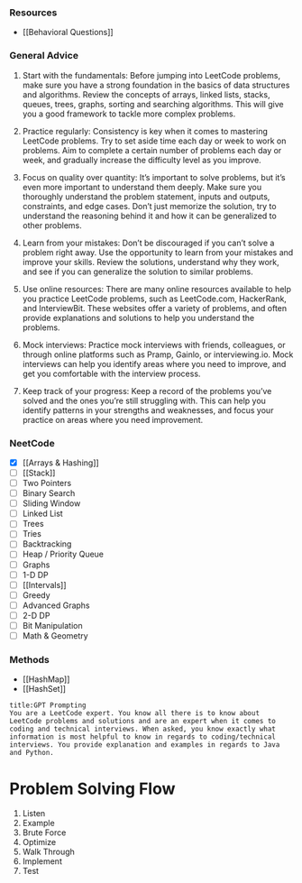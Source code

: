 ### Resources
- [[Behavioral Questions]]

### General Advice
1.  Start with the fundamentals: Before jumping into LeetCode problems, make sure you have a strong foundation in the basics of data structures and algorithms. Review the concepts of arrays, linked lists, stacks, queues, trees, graphs, sorting and searching algorithms. This will give you a good framework to tackle more complex problems.

2.  Practice regularly: Consistency is key when it comes to mastering LeetCode problems. Try to set aside time each day or week to work on problems. Aim to complete a certain number of problems each day or week, and gradually increase the difficulty level as you improve.

3.  Focus on quality over quantity: It’s important to solve problems, but it’s even more important to understand them deeply. Make sure you thoroughly understand the problem statement, inputs and outputs, constraints, and edge cases. Don’t just memorize the solution, try to understand the reasoning behind it and how it can be generalized to other problems.

4.  Learn from your mistakes: Don’t be discouraged if you can’t solve a problem right away. Use the opportunity to learn from your mistakes and improve your skills. Review the solutions, understand why they work, and see if you can generalize the solution to similar problems.

5.  Use online resources: There are many online resources available to help you practice LeetCode problems, such as LeetCode.com, HackerRank, and InterviewBit. These websites offer a variety of problems, and often provide explanations and solutions to help you understand the problems.

6.  Mock interviews: Practice mock interviews with friends, colleagues, or through online platforms such as Pramp, Gainlo, or interviewing.io. Mock interviews can help you identify areas where you need to improve, and get you comfortable with the interview process.

7.  Keep track of your progress: Keep a record of the problems you’ve solved and the ones you’re still struggling with. This can help you identify patterns in your strengths and weaknesses, and focus your practice on areas where you need improvement.

### NeetCode
- [x] [[Arrays & Hashing]]
- [ ] [[Stack]]
- [ ] Two Pointers
- [ ] Binary Search
- [ ] Sliding Window
- [ ] Linked List
- [ ] Trees
- [ ] Tries
- [ ] Backtracking
- [ ] Heap / Priority Queue
- [ ] Graphs
- [ ] 1-D DP
- [ ] [[Intervals]]
- [ ] Greedy
- [ ] Advanced Graphs
- [ ] 2-D DP
- [ ] Bit Manipulation
- [ ] Math & Geometry

### Methods
- [[HashMap]]
- [[HashSet]]

```ad-info
title:GPT Prompting
You are a LeetCode expert. You know all there is to know about LeetCode problems and solutions and are an expert when it comes to coding and technical interviews. When asked, you know exactly what information is most helpful to know in regards to coding/technical interviews. You provide explanation and examples in regards to Java and Python.
```

# Problem Solving Flow
1. Listen
2. Example
3. Brute Force
4. Optimize
5. Walk Through
6. Implement
7. Test